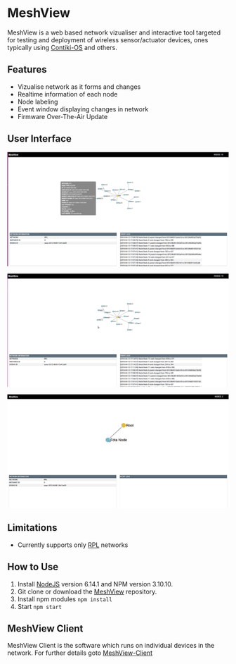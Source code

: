 # MeshView
MeshView is a web based network vizualiser and interactive tool targeted for testing and deployment of wireless sensor/actuator devices, ones typically using [Contiki-OS](https://github.com/contiki-os/contiki) and others.

## Features
* Vizualise network as it forms and changes
* Realtime information of each node
* Node labeling
* Event window displaying changes in network
* Firmware Over-The-Air Update

## User Interface
![Screenshot 1](docs/img-1.png "Screenshot 1")

![GIF 1](docs/gif-1.gif "GIF 1")

![FOTA GIF](docs/fota-gif.gif "FOTA GIF")

## Limitations
* Currently supports only [RPL](https://tools.ietf.org/html/rfc6550) networks

## How to Use
1. Install [NodeJS](https://nodejs.org/en/) version 6.14.1 and NPM version 3.10.10.
2. Git clone or download the [MeshView](https://github.com/bhaumik90/MeshView) repository.
3. Install npm modules `npm install`
4. Start `npm start`

## MeshView Client
MeshView Client is the software which runs on individual devices in the network. For further details goto [MeshView-Client](https://github.com/bhaumik90/MeshView-Client)